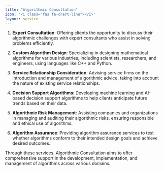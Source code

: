 ```yaml
---
title: "Algorithmic Consultation"
icon: '<i class="fas fa-chart-line"></i>'
layout: service
---
```


1. **Expert Consultation**: Offering clients the opportunity to discuss their algorithmic challenges with expert consultants who assist in solving problems efficiently.

2. **Custom Algorithm Design**: Specializing in designing mathematical algorithms for various industries, including scientists, researchers, and engineers, using languages like C++ and Python.

3. **Service Relationship Consideration**: Advising service firms on the introduction and management of algorithmic advice, taking into account the nature of existing service relationships.

4. **Decision Support Algorithms**: Developing machine learning and AI-based decision support algorithms to help clients anticipate future trends based on their data.

5. **Algorithmic Risk Management**: Assisting companies and organizations in managing and auditing their algorithmic risks, ensuring responsible and ethical use of algorithms.

6. **Algorithm Assurance**: Providing algorithm assurance services to test whether algorithms conform to their intended design goals and achieve desired outcomes.

Through these services, Algorithmic Consultation aims to offer comprehensive support in the development, implementation, and management of algorithms across various domains.
